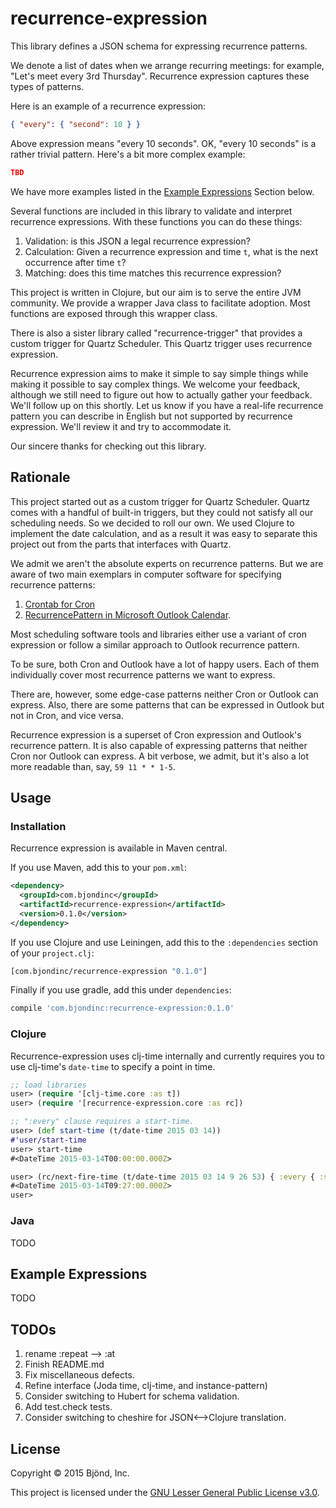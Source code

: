 # recurrence-expression

This library defines a JSON schema for expressing recurrence patterns.

We denote a list of dates when we arrange recurring meetings: for
example, "Let's meet every 3rd Thursday".  Recurrence expression
captures these types of patterns.

Here is an example of a recurrence expression:


```json
{ "every": { "second": 10 } }
```

Above expression means "every 10 seconds".  OK, "every 10 seconds" is
a rather trivial pattern.  Here's a bit more complex example:

```json
TBD
```

We have more examples listed in the
[Example Expressions](https://github.com/Bjond/recurrence-expression#example-expressions)
Section below.

Several functions are included in this library to validate and
interpret recurrence expressions.  With these functions you can do
these things:

1. Validation: is this JSON a legal recurrence expression?
2. Calculation: Given a recurrence expression and time `t`, what is the next
occurrence after time `t`?
3. Matching: does this time matches this recurrence expression?

This project is written in Clojure, but our aim is to serve the
entire JVM community.  We provide a wrapper Java class to facilitate
adoption.  Most functions are exposed through this wrapper class.

There is also a sister library called "recurrence-trigger" that
provides a custom trigger for Quartz Scheduler.  This Quartz trigger
uses recurrence expression.

Recurrence expression aims to make it simple to say simple things while making it possible to say complex things.  We welcome your
feedback, although we still need to figure out how to actually gather
your feedback.  We'll follow up on this shortly.  Let us know if you
have a real-life recurrence pattern you can describe in English but
not supported by recurrence expression.  We'll review it and try to
accommodate it.

Our sincere thanks for checking out this library.

## Rationale

This project started out as a custom trigger for Quartz Scheduler.
Quartz comes with a handful of built-in triggers, but they could not
satisfy all our scheduling needs.  So we decided to roll our own.  We
used Clojure to implement the date calculation, and as a result it was
easy to separate this project out from the parts that interfaces with
Quartz.

We admit we aren't the absolute experts on recurrence patterns.  But we
are aware of two main exemplars in computer software for specifying
recurrence patterns:

1. [Crontab for Cron](http://crontab.org)
2. [RecurrencePattern in Microsoft Outlook Calendar](https://msdn.microsoft.com/en-us/library/microsoft.office.interop.outlook.recurrencepattern(v=office.15).aspx).

Most scheduling software tools and libraries either use a variant of
cron expression or follow a similar approach to Outlook recurrence
pattern.

To be sure, both Cron and Outlook have a lot of happy users.  Each
of them individually cover most recurrence patterns we want to
express.

There are, however, some edge-case patterns neither Cron or Outlook
can express.  Also, there are some patterns that can be expressed in
Outlook but not in Cron, and vice versa.

Recurrence expression is a superset of Cron expression and Outlook's
recurrence pattern.  It is also capable of expressing patterns that
neither Cron nor Outlook can express.  A bit verbose, we admit, but
it's also a lot more readable than, say, `59 11 * * 1-5`.

## Usage

### Installation

Recurrence expression is available in Maven central.

If you use Maven, add this to your `pom.xml`:

```xml
<dependency>
  <groupId>com.bjondinc</groupId>
  <artifactId>recurrence-expression</artifactId>
  <version>0.1.0</version>
</dependency>
```

If you use Clojure and use Leiningen, add this to the `:dependencies`
section of your `project.clj`:

```clojure
[com.bjondinc/recurrence-expression "0.1.0"]
```

Finally if you use gradle, add this under `dependencies`:

```gradle
compile 'com.bjondinc:recurrence-expression:0.1.0'
```

### Clojure

Recurrence-expression uses clj-time internally and currently requires you to use
clj-time's `date-time` to specify a point in time.

```clojure
;; load libraries
user> (require '[clj-time.core :as t])
user> (require '[recurrence-expression.core :as rc])

;; ":every" clause requires a start-time.
user> (def start-time (t/date-time 2015 03 14))
#'user/start-time
user> start-time
#<DateTime 2015-03-14T00:00:00.000Z>

user> (rc/next-fire-time (t/date-time 2015 03 14 9 26 53) { :every { :second 10 }} start-time)
#<DateTime 2015-03-14T09:27:00.000Z>
user>
```
### Java

TODO

## Example Expressions

TODO

## TODOs

1. rename :repeat --> :at
1. Finish README.md
1. Fix miscellaneous defects.
1. Refine interface (Joda time, clj-time, and instance-pattern)
1. Consider switching to Hubert for schema validation.
1. Add test.check tests.
1. Consider switching to cheshire for JSON<-->Clojure translation.

## License

Copyright &copy; 2015 Bjönd, Inc.

This project is licensed under the [GNU Lesser General Public License v3.0][license].

[license]: http://www.gnu.org/licenses/lgpl-3.0.txt
